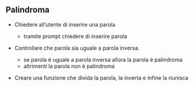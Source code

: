 ## Palindroma

- Chiedere all’utente di inserire una parola
    - tramite prompt chiedere di inserire parola
- Controllare che parola sia uguale a parola inversa.
    - se parola è uguale a parola inversa allora la parola è palindroma
     - altrimenti la parola non è palindroma    
 
- Creare una funzione che divida la parola, la inverta e infine la riunisca
   
